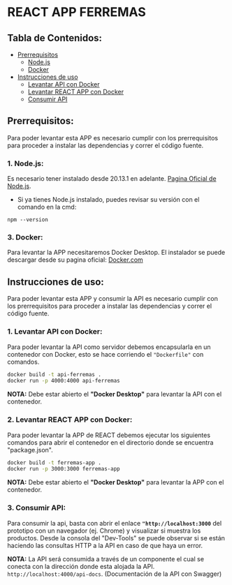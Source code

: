 
# REACT APP FERREMAS

## Tabla de Contenidos:

- [Prerrequisitos](#uno)
    - [Node.js](#dos)
    - [Docker](#tres)
- [Instrucciones de uso](#cuatro)
    - [Levantar API con Docker](#cinco)
    - [Levantar REACT APP con Docker](#seis)
    - [Consumir API](#siete)

<a id="uno"></a>
## Prerrequisitos:
Para poder levantar esta APP es necesario cumplir con los prerrequisitos para proceder a instalar las dependencias y correr el código fuente.
<a id="dos"></a>
### 1. Node.js:
Es necesario tener instalado desde 20.13.1 en adelante.
[Pagina Oficial de Node.js](https://nodejs.org/en/download).

- Si ya tienes Node.js instalado, puedes revisar su versión con el comando en la cmd:
```
npm --version
```
<a id="tres"></a>
### 3. Docker:
Para levantar la APP necesitaremos Docker Desktop. El instalador se puede descargar desde su pagina oficial: [Docker.com](https://www.docker.com/products/docker-desktop/)
<a id="cuatro"></a>
## Instrucciones de uso: <a name="instrucciones"></a>
Para poder levantar esta APP y consumir la API es necesario cumplir con los prerrequisitos para proceder a instalar las dependencias y correr el código fuente.
<a id="cinco"></a>
### 1. Levantar API con Docker:
Para poder levantar la API como servidor debemos encapsularla en un contenedor con Docker, esto se hace corriendo el `"Dockerfile"` con comandos.

```bash
docker build -t api-ferremas .
docker run -p 4000:4000 api-ferremas
```

**NOTA:** Debe estar abierto el **"Docker Desktop"** para levantar la API con el contenedor.
<a id="seis"></a>

### 2. Levantar REACT APP con Docker:
Para poder levantar la APP de REACT debemos ejecutar los siguientes comandos para abrir el contenedor en el directorio donde se encuentra "package.json".

```bash
docker build -t ferremas-app .
docker run -p 3000:3000 ferremas-app
```

**NOTA:** Debe estar abierto el **"Docker Desktop"** para levantar la APP con el contenedor.
<a id="siete"></a>

### 3. Consumir API:
Para consumir la api, basta con abrir el enlace **`"http://localhost:3000`** del prototipo con un navegador (ej. Chrome) y visualizar si muestra los productos. Desde la consola del "Dev-Tools" se puede observar si se están haciendo las consultas HTTP a la API en caso de que haya un error.

**NOTA:** La API será consumida a través de un componente el cual se conecta con la dirección donde esta alojada la API.
`http://localhost:4000/api-docs`.  (Documentación de la API con Swagger)

